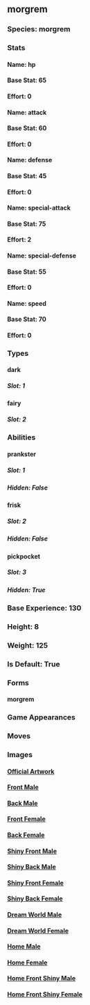 ## morgrem
### Species: morgrem
### Stats
#### Name: hp
#### Base Stat: 65
#### Effort: 0
#### Name: attack
#### Base Stat: 60
#### Effort: 0
#### Name: defense
#### Base Stat: 45
#### Effort: 0
#### Name: special-attack
#### Base Stat: 75
#### Effort: 2
#### Name: special-defense
#### Base Stat: 55
#### Effort: 0
#### Name: speed
#### Base Stat: 70
#### Effort: 0
### Types
#### dark
##### Slot: 1
#### fairy
##### Slot: 2
### Abilities
#### prankster
##### Slot: 1
##### Hidden: False
#### frisk
##### Slot: 2
##### Hidden: False
#### pickpocket
##### Slot: 3
##### Hidden: True
### Base Experience: 130
### Height: 8
### Weight: 125
### Is Default: True
### Forms
#### morgrem
### Game Appearances
### Moves
### Images
#### [Official Artwork](https://raw.githubusercontent.com/PokeAPI/sprites/master/sprites/pokemon/other/official-artwork/860.png)
#### [Front Male](https://raw.githubusercontent.com/PokeAPI/sprites/master/sprites/pokemon/860.png)
#### [Back Male](https://raw.githubusercontent.com/PokeAPI/sprites/master/sprites/pokemon/back/860.png)
#### [Front Female](None)
#### [Back Female](None)
#### [Shiny Front Male](https://raw.githubusercontent.com/PokeAPI/sprites/master/sprites/pokemon/shiny/860.png)
#### [Shiny Back Male](https://raw.githubusercontent.com/PokeAPI/sprites/master/sprites/pokemon/back/860.png)
#### [Shiny Front Female](None)
#### [Shiny Back Female](None)
#### [Dream World Male](None)
#### [Dream World Female](None)
#### [Home Male](https://raw.githubusercontent.com/PokeAPI/sprites/master/sprites/pokemon/other/home/860.png)
#### [Home Female](None)
#### [Home Front Shiny Male](https://raw.githubusercontent.com/PokeAPI/sprites/master/sprites/pokemon/other/home/shiny/860.png)
#### [Home Front Shiny Female](None)
